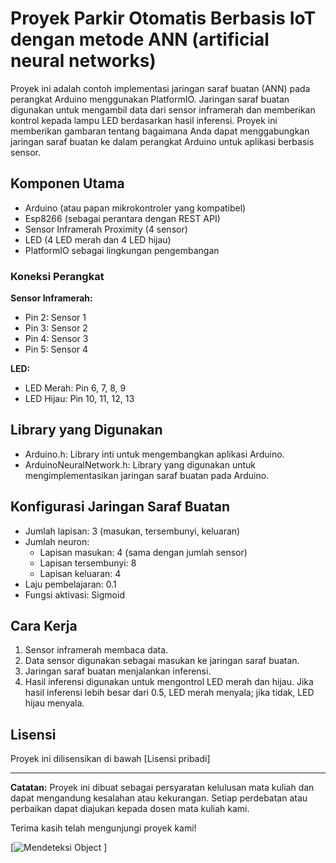 # Proyek Parkir Otomatis Berbasis IoT dengan metode ANN (artificial neural networks)

Proyek ini adalah contoh implementasi jaringan saraf buatan (ANN) pada perangkat Arduino menggunakan PlatformIO. Jaringan saraf buatan digunakan untuk mengambil data dari sensor inframerah dan memberikan kontrol kepada lampu LED berdasarkan hasil inferensi. Proyek ini memberikan gambaran tentang bagaimana Anda dapat menggabungkan jaringan saraf buatan ke dalam perangkat Arduino untuk aplikasi berbasis sensor.

## Komponen Utama

- Arduino (atau papan mikrokontroler yang kompatibel)
- Esp8266 (sebagai perantara dengan REST API)
- Sensor Inframerah Proximity (4 sensor)
- LED (4 LED merah dan 4 LED hijau)
- PlatformIO sebagai lingkungan pengembangan

### Koneksi Perangkat

**Sensor Inframerah:**
- Pin 2: Sensor 1
- Pin 3: Sensor 2
- Pin 4: Sensor 3
- Pin 5: Sensor 4

**LED:**
- LED Merah: Pin 6, 7, 8, 9
- LED Hijau: Pin 10, 11, 12, 13

## Library yang Digunakan

- Arduino.h: Library inti untuk mengembangkan aplikasi Arduino.
- ArduinoNeuralNetwork.h: Library yang digunakan untuk mengimplementasikan jaringan saraf buatan pada Arduino.

## Konfigurasi Jaringan Saraf Buatan

- Jumlah lapisan: 3 (masukan, tersembunyi, keluaran)
- Jumlah neuron:
  - Lapisan masukan: 4 (sama dengan jumlah sensor)
  - Lapisan tersembunyi: 8
  - Lapisan keluaran: 4
- Laju pembelajaran: 0.1
- Fungsi aktivasi: Sigmoid

## Cara Kerja

1. Sensor inframerah membaca data.
2. Data sensor digunakan sebagai masukan ke jaringan saraf buatan.
3. Jaringan saraf buatan menjalankan inferensi.
4. Hasil inferensi digunakan untuk mengontrol LED merah dan hijau. Jika hasil inferensi lebih besar dari 0.5, LED merah menyala; jika tidak, LED hijau menyala.

## Lisensi

Proyek ini dilisensikan di bawah [Lisensi pribadi]

---

**Catatan:**
Proyek ini dibuat sebagai persyaratan kelulusan mata kuliah dan dapat mengandung kesalahan atau kekurangan. Setiap perdebatan atau perbaikan dapat diajukan kepada dosen mata kuliah kami.

Terima kasih telah mengunjungi proyek kami! 


[![Mendeteksi Object](https://github.com/devanys/Implementasi-ANN-Artificial-Neural-Networks-pada-projek-IoT/assets/145944367/c717c9fa-d5ba-4530-b10e-9815f98a542f)
]

